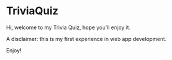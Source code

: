 # TriviaQuiz

Hi, welcome to my Trivia Quiz, hope you'll enjoy it. 

A disclaimer: this is my first experience in web app development.

Enjoy!
